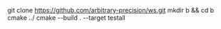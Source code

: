 git clone https://github.com/arbitrary-precision/ws.git
mkdir b && cd b
cmake ../
cmake --build . --target testall
